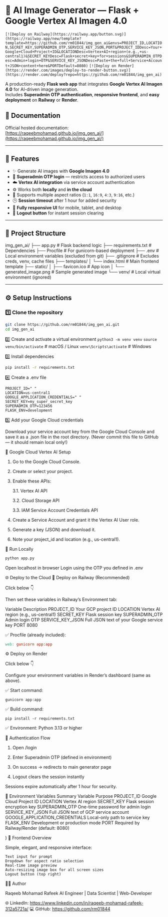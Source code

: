 # 🧠 AI Image Generator — Flask + Google Vertex AI Imagen 4.0

```[![Deploy on Railway](https://railway.app/button.svg)](https://railway.app/new/template?template=https://github.com/rm01844/img_gen_ai&envs=PROJECT_ID,LOCATION,SECRET_KEY,SUPERADMIN_OTP,SERVICE_KEY_JSON,PORT&PROJECT_IDDesc=Your+Google+Cloud+Project+ID&LOCATIONDesc=Vertex+AI+region+(e.g.,+us-central1)&SECRET_KEYDesc=Flask+secret+key+for+sessions&SUPERADMIN_OTPDesc=Admin+login+OTP&SERVICE_KEY_JSONDesc=Paste+the+full+Service+Account+JSON+content+here&PORTDefault=8080)```
```[![Deploy on Render](https://render.com/images/deploy-to-render-button.svg)](https://render.com/deploy?repo=https://github.com/rm01844/img_gen_ai)```

A production-ready **Flask web app** that integrates **Google Vertex AI Imagen 4.0** for AI-driven image generation.  
Includes **Superadmin OTP authentication**, **responsive frontend**, and **easy deployment** on **Railway** or **Render**.

## 📘 Documentation

Official hosted documentation:  
[https://raqeebmohamad.github.io/img_gen_ai/](https://raqeebmohamad.github.io/img_gen_ai/)

---

## 🚀 Features

- ✨ Generate AI images with **Google Imagen 4.0**
- 🔐 **Superadmin OTP login** — restricts access to authorized users
- ☁️ **Vertex AI integration** via service account authentication
- ⚙️ Works both **locally** and **in the cloud**
- 🧭 Supports multiple aspect ratios (`1:1`, `16:9`, `4:3`, `9:16`, etc.)
- 🕒 **Session timeout** after 1 hour for added security
- 📱 **Fully responsive UI** for mobile, tablet, and desktop
- 🔁 **Logout button** for instant session clearing

---

## 🧩 Project Structure

img_gen_ai/
├── app.py # Flask backend logic
├── requirements.txt # Dependencies
├── Procfile # For gunicorn-based deployment
├── .env # Local environment variables (excluded from git)
├── .gitignore # Excludes creds, venv, cache files
├── templates/
│ └── index.html # Main frontend template
├── static/
│ ├── favicon.ico # App icon
│ └── generated_image.png # Sample generated image
└── venv/ # Local virtual environment (ignored)


---

## ⚙️ Setup Instructions

### 1️⃣ Clone the repository

```bash
git clone https://github.com/rm01844/img_gen_ai.git
cd img_gen_ai
```

2️⃣ Create and activate a virtual environment
```python3 -m venv venv```
```source venv/bin/activate```      # macOS / Linux
```venv\Scripts\activate```         # Windows

3️⃣ Install dependencies
```bash
pip install -r requirements.txt
```

4️⃣ Create a .env file
```
PROJECT_ID=" "
LOCATION=us-central1
GOOGLE_APPLICATION_CREDENTIALS=" "
SECRET_KEY=my_super_secret_key
SUPERADMIN_OTP=123456
FLASK_ENV=development
```

5️⃣ Add your Google Cloud credentials

Download your service account key from the Google Cloud Console and save it as a .json file in the root directory.
(Never commit this file to GitHub — it should remain local only!)


🧠 Google Cloud Vertex AI Setup

1. Go to the Google Cloud Console.

2. Create or select your project.

3. Enable these APIs:

    3.1. Vertex AI API

    3.2. Cloud Storage API

    3.3. IAM Service Account Credentials API

4. Create a Service Account and grant it the Vertex AI User role.

5. Generate a key (JSON) and download it.

6. Note your project_id and location (e.g., us-central1).


🧪 Run Locally
```bash
python app.py
```
Open localhost in browser
Login using the OTP you defined in .env

🌐 Deploy to the Cloud
🚄 Deploy on Railway (Recommended)

Click below 👇

Then set these variables in Railway’s Environment tab:

Variable	            Description
PROJECT_ID	          Your GCP project ID
LOCATION	            Vertex AI region (e.g., us-central1)
SECRET_KEY	          Flask session key
SUPERADMIN_OTP	      Admin login OTP
SERVICE_KEY_JSON	    Full JSON text of your Google service key
PORT	                8080

✅ Procfile (already included):
```makefile
web: gunicorn app:app
```

⚙️ Deploy on Render

Click below 👇

Configure your environment variables in Render’s dashboard (same as above).

✅ Start command:

```
gunicorn app:app
```

✅ Build command:

```
pip install -r requirements.txt
```

✅ Environment:
Python 3.13 or higher

🔐 Authentication Flow

1. Open /login

2. Enter Superadmin OTP (defined in environment)

3. On success → redirects to main generator page

4. Logout clears the session instantly

Sessions expire automatically after 1 hour for security.

🧰 Environment Variables Summary
Variable	                          Purpose
PROJECT_ID	                        Google Cloud Project ID
LOCATION	                          Vertex AI region
SECRET_KEY	                        Flask session encryption key
SUPERADMIN_OTP	                    One-time password for admin login
SERVICE_KEY_JSON	                  Full JSON text of GCP service account
GOOGLE_APPLICATION_CREDENTIALS	    Local-only path to service key
FLASK_ENV	                          Development or production mode
PORT	                              Required by Railway/Render (default: 8080)

)
🎨 Frontend Overview

Simple, elegant, and responsive interface:

    Text input for prompt
    Dropdown for aspect ratio selection
    Real-time image preview
    Auto-resizing image box for all screen sizes
    Logout button (top right)

👨‍💻 Author

Raqeeb Mohamad Rafeek
AI Engineer | Data Scientist | Web-Developer

🌐 LinkedIn: https://www.linkedin.com/in/raqeeb-mohamad-rafeek-312a5721a/
💻 GitHub:   https://github.com/rm01844
